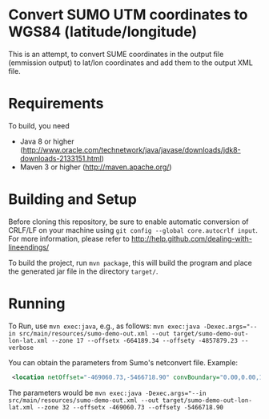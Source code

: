 Convert SUMO UTM coordinates to WGS84 (latitude/longitude)
=============
This is an attempt, to convert SUME coordinates in the output file (emmission output) to lat/lon coordinates and add them to the output XML file.   

Requirements
======
To build, you need

* Java 8 or higher (<http://www.oracle.com/technetwork/java/javase/downloads/jdk8-downloads-2133151.html>) 
* Maven 3 or higher (<http://maven.apache.org/>)

Building and Setup
======
Before cloning this repository, be sure to enable automatic conversion of CRLF/LF on your machine using `git config --global core.autocrlf input`. For more information, please  refer to <http://help.github.com/dealing-with-lineendings/>

To build the project, run `mvn package`, this will build the program and place the generated jar file in the directory `target/`.

Running
======
To Run, use `mvn exec:java`, e.g., as follows: `mvn exec:java -Dexec.args="--in src/main/resources/sumo-demo-out.xml --out target/sumo-demo-out-lon-lat.xml --zone 17 --offsetx -664189.34 --offsety -4857879.23 --verbose` 

You can obtain the parameters from Sumo's netconvert file. Example: 
```XML
 <location netOffset="-469060.73,-5466718.90" convBoundary="0.00,0.00,15919.26,11855.03" origBoundary="8.573426,49.352580,8.793576,49.459560" projParameter="+proj=utm +zone=32 +ellps=WGS84 +datum=WGS84 +units=m +no_defs"/>
```
The parameters would be `mvn exec:java -Dexec.args="--in src/main/resources/sumo-demo-out.xml --out target/sumo-demo-out-lon-lat.xml --zone 32 --offsetx -469060.73 --offsety -5466718.90`
